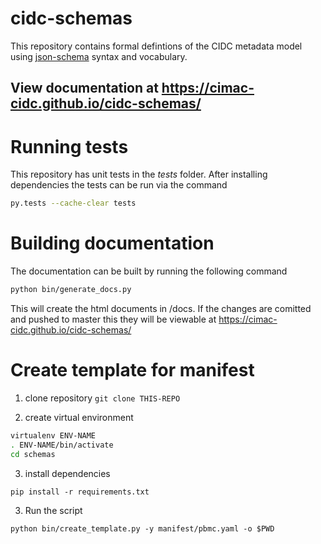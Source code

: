 # cidc-schemas

This repository contains formal defintions of the CIDC metadata model using [json-schema](https://json-schema.org/) syntax and vocabulary.

## View documentation at https://cimac-cidc.github.io/cidc-schemas/

# Running tests
This repository has unit tests in the *tests* folder. After installing dependencies 
the tests can be run via the command
```bash
py.tests --cache-clear tests
```

# Building documentation
The documentation can be built by running the following command
```bash
python bin/generate_docs.py
```
This will create the html documents in /docs. If the changes are comitted and pushed 
to master this they will be viewable at https://cimac-cidc.github.io/cidc-schemas/

# Create template for manifest

1) clone repository
`git clone THIS-REPO`

2) create virtual environment
```bash
virtualenv ENV-NAME
. ENV-NAME/bin/activate
cd schemas
```

3) install dependencies
```
pip install -r requirements.txt
```

3) Run the script
```
python bin/create_template.py -y manifest/pbmc.yaml -o $PWD
```

